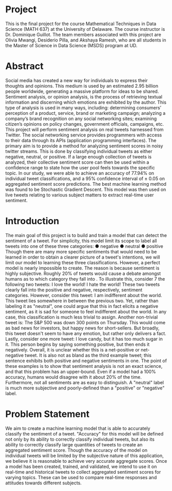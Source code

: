 # Project
This is the final project for the course Mathematical Techniques in Data Science (MATH 637) at the University of Delaware. The course instructor is Dr. Dominique Guillot. The team members associated with this project are Olivia Mwangi, Desiderio Pilla, and Akshaya Ramesh, who are all students in the Master of Science in Data Science (MSDS) program at UD.

# Abstract

Social media has created a new way for individuals to express their thoughts and
opinions. This medium is used by an estimated 2.95 billion people worldwide,
generating a massive platform for ideas to be shared. Sentiment analysis, or opinion
analysis, is the process of retrieving textual information and discerning which emotions
are exhibited by the author. This type of analysis is used in many ways, including:
determining consumers’ perception of a product, service, brand or marketing campaign;
analyzing a company’s brand recognition on any social networking sites; examining
citizen’s opinions on policy changes, government officials, campaigns, etc.
This project will perform sentiment analysis on real tweets harnessed from Twitter. The
social networking service provides programmers with access to their data through its
APIs (application programming interfaces). The primary aim is to provide a method for
analyzing sentiment scores in noisy twitter streams. This is done by classifying
individual tweets as either negative, neutral, or positive. If a large enough collection of
tweets is analyzed, their collective sentiment score can then be used within a
confidence range to state how the user pool feels towards the specific topic.
In our study, we were able to achieve an accuracy of 77.94% on individual tweet
classifications, and a 95% confidence interval of ± 0.05 on aggregated sentiment score
predictions. The best machine learning method was found to be Stochastic Gradient
Descent. This model was then used on live tweets relating to various subject matters to
extract real-time user sentiment.

# Introduction

The main goal of this project is to build and train a model that can detect the sentiment
of a tweet. For simplicity, this model limit its scope to label all tweets into one of these
three categories:
● negative
● neutral
● positive
Though there are many more specific sentiments that would need to be learned in order
to obtain a clearer picture of a tweet's intentions, we will limit our model to learning
these three classifications. However, a perfect model is nearly impossible to create. The
reason is because sentiment is highly subjective. Roughly 20% of tweets would cause a
debate amongst humans as to which category they fall into . To illustrate this, consider 7
the following two tweets:
I love the world!
I hate the world!
These two tweets clearly fall into the positive and negative, respectively, sentiment
categories. However, consider this tweet:
I am indifferent about the world.
This tweet lies somewhere in between the previous two. Yet, rather than labeling it as
"neutral", one could argue that this in fact elicits a negative sentiment, as it is sad for someone to feel indifferent about the world. In any case, this classification is much less
trivial to assign. Another non-trivial tweet is:
The S&P 500 was down 300 points on Thursday.
This would come as bad news for investors, but happy news for short-sellers. But
broadly, this tweet doesn't seem to have any emotion, but rather only delivers a fact.
Lastly, consider one more tweet:
I love candy, but it has too much sugar in it.
This person begins by saying something positive, but then ends it negatively. Overall, it
is unclear whether this is a net-positive or net-negative tweet. It is also not as bland as
the third example tweet; this sentence exhibits both positive and negative sentiments in
one. The point of these examples is to show that sentiment analysis is not an exact
science, and that this problem has an upper-bound. Even if a model had a 100%
accuracy, humans would disagree with it about 20% of the time. Furthermore, not all
sentiments are as easy to distinguish. A "neutral" label is much more subjective and
poorly-defined than a "positive" or "negative" label.

# Problem Statement

We aim to create a machine learning model that is able to accurately classify the
sentiment of a tweet. "Accuracy" for this model will be defined not only by its ability to
correctly classify individual tweets, but also its ability to correctly classify large quantities
of tweets to create an aggregated sentiment score.
Though the accuracy of the model on individual tweets will be limited by the subjective
nature of this application, we believe it is reasonable to achieve very accurate
aggregate scores. Once a model has been created, trained, and validated, we intend to
use it on real-time and historical tweets to collect aggregated sentiment scores for
varying topics. These can be used to compare real-time responses and attitudes
towards different subjects.

